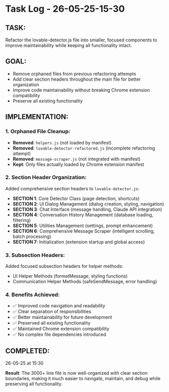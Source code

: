 # Task Log - 26-05-25-15-30

## TASK: 
Refactor the lovable-detector.js file into smaller, focused components to improve maintainability while keeping all functionality intact.

## GOAL: 
- Remove orphaned files from previous refactoring attempts
- Add clear section headers throughout the main file for better organization
- Improve code maintainability without breaking Chrome extension compatibility
- Preserve all existing functionality

## IMPLEMENTATION:

### 1. Orphaned File Cleanup:
- **Removed**: `helpers.js` (not loaded by manifest)
- **Removed**: `lovable-detector-refactored.js` (incomplete refactoring attempt)
- **Removed**: `message-scraper.js` (not integrated with manifest)
- **Kept**: Only files actually loaded by Chrome extension manifest

### 2. Section Header Organization:
Added comprehensive section headers to `lovable-detector.js`:

- **SECTION 1**: Core Detector Class (page detection, shortcuts)
- **SECTION 2**: UI Dialog Management (dialog creation, styling, navigation)
- **SECTION 3**: Chat Interface (message handling, Claude API integration)
- **SECTION 4**: Conversation History Management (database loading, filtering)
- **SECTION 5**: Utilities Management (settings, prompt enhancement)
- **SECTION 6**: Comprehensive Message Scraper (intelligent scrolling, batch processing)
- **SECTION 7**: Initialization (extension startup and global access)

### 3. Subsection Headers:
Added focused subsection headers for helper methods:
- UI Helper Methods (formatMessage, styling functions)
- Communication Helper Methods (safeSendMessage, error handling)

### 4. Benefits Achieved:
- ✅ Improved code navigation and readability
- ✅ Clear separation of responsibilities
- ✅ Better maintainability for future development
- ✅ Preserved all existing functionality
- ✅ Maintained Chrome extension compatibility
- ✅ No complex file dependencies introduced

## COMPLETED: 
26-05-25 at 15:30

**Result**: The 3000+ line file is now well-organized with clear section boundaries, making it much easier to navigate, maintain, and debug while preserving all functionality.
